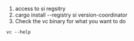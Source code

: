 1. access to si regsitry
2. cargo install --registry si version-coordinator
3. Check the vc binary for what you want to do

```
vc --help

```
